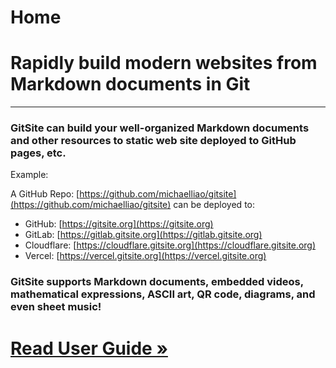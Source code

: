 # Home

# Rapidly build modern websites from Markdown documents in Git

---

### GitSite can build your well-organized Markdown documents and other resources to static web site deployed to GitHub pages, etc.


Example:

A GitHub Repo: [https://github.com/michaelliao/gitsite](https://github.com/michaelliao/gitsite) can be deployed to:

- GitHub: [https://gitsite.org](https://gitsite.org)
- GitLab: [https://gitlab.gitsite.org](https://gitlab.gitsite.org)
- Cloudflare: [https://cloudflare.gitsite.org](https://cloudflare.gitsite.org)
- Vercel: [https://vercel.gitsite.org](https://vercel.gitsite.org)

### GitSite supports Markdown documents, embedded videos, mathematical expressions, ASCII art, QR code, diagrams, and even sheet music!

# [Read User Guide »](/books/gitsite-guide/index.html)
